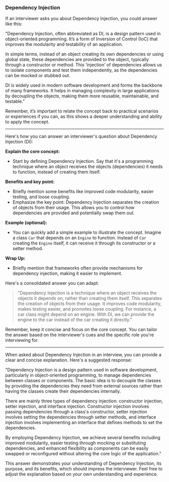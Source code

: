 ### Dependency Injection

If an interviewer asks you about Dependency Injection, you could answer like this:

"Dependency Injection, often abbreviated as DI, is a design pattern used in object-oriented programming. It’s a form of Inversion of Control (IoC) that improves the modularity and testability of an application.

In simple terms, instead of an object creating its own dependencies or using global state, these dependencies are provided to the object, typically through a constructor or method. This ‘injection’ of dependencies allows us to isolate components and test them independently, as the dependencies can be mocked or stubbed out.

DI is widely used in modern software development and forms the backbone of many frameworks. It helps in managing complexity in large applications by decoupling the objects, making them more reusable, maintainable, and testable."

Remember, it’s important to relate the concept back to practical scenarios or experiences if you can, as this shows a deeper understanding and ability to apply the concept.

---------

Here's how you can answer an interviewer's question about Dependency Injection (DI):

**Explain the core concept:**

- Start by defining Dependency Injection. Say that it's a programming technique where an object receives the objects (dependencies) it needs to function, instead of creating them itself.

**Benefits and key point:**

- Briefly mention some benefits like improved code modularity, easier testing, and loose coupling.
- Emphasize the key point: Dependency Injection separates the creation of objects from their usage. This allows you to control how dependencies are provided and potentially swap them out.

**Example (optional):**

- You can quickly add a simple example to illustrate the concept. Imagine a class `Car` that depends on an `Engine` to function. Instead of `Car` creating the `Engine` itself, it can receive it through its constructor or a setter method.

**Wrap Up:**

- Briefly mention that frameworks often provide mechanisms for dependency injection, making it easier to implement.

Here's a consolidated answer you can adapt:

> "Dependency Injection is a technique where an object receives the objects it depends on, rather than creating them itself. This separates the creation of objects from their usage. It improves code modularity, makes testing easier, and promotes loose coupling. For instance, a car class might depend on an engine. With DI, we can provide the engine to the car instead of the car creating it directly."

Remember, keep it concise and focus on the core concept. You can tailor the answer based on the interviewer's cues and the specific role you're interviewing for.

------

When asked about Dependency Injection in an interview, you can provide a clear and concise explanation. Here's a suggested response:

"Dependency Injection is a design pattern used in software development, particularly in object-oriented programming, to manage dependencies between classes or components. The basic idea is to decouple the classes by providing the dependencies they need from external sources rather than having the classes create their dependencies internally.

There are mainly three types of dependency injection: constructor injection, setter injection, and interface injection. Constructor injection involves passing dependencies through a class's constructor, setter injection involves setting the dependencies through setter methods, and interface injection involves implementing an interface that defines methods to set the dependencies.

By employing Dependency Injection, we achieve several benefits including improved modularity, easier testing through mocking or substituting dependencies, and enhanced flexibility as components can be easily swapped or reconfigured without altering the core logic of the application."

This answer demonstrates your understanding of Dependency Injection, its purpose, and its benefits, which should impress the interviewer. Feel free to adjust the explanation based on your own understanding and experience.



> 
